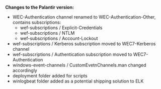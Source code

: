 **Changes to the Palantir version:**
- WEC-Authentication channel renamed to WEC-Authentication-Other, contains subscriptions:
  - wef-subscriptions / Explicit-Credentials
  - wef-subscriptions / NTLM
  - wef-subscriptions / Account-Lockout
- wef-subscriptions / Kerberos subscription moved to WEC7-Kerberos channel
- wef-subscriptions / Authentication subscription moved to WEC7-Authentication
- windows-event-channels / CustomEvetnChannels.man changed accordingly
- deployment folder added for scripts
- winlogbeat folder added as a potential shipping solution to ELK